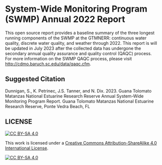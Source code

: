 # System-Wide Monitoring Program (SWMP) Annual 2022 Report

This open source report provides a baseline summary of the three longest running components of the SWMP at the GTMNERR: continuous water quality, discrete water quality, and weather through 2022. This report is will be updated in July 2023 after the collected data has undergone the secondary annual quality assurance and quality control (QAQC) process. For more information on the SWMP QAQC process, please visit http://cdmo.baruch.sc.edu/data/qaqc.cfm.

## Suggested Citation

Dunnigan, S., K. Petrinec, J.S. Tanner, and N. Dix. 2023. Guana Tolomato Matanzas National Estuarine Research Reserve Annual System-Wide Monitoring Program Report. Guana Tolomato Matanzas National Estuarine Research Reserve, Ponte Vedra Beach, FL

## LICENSE

[![CC BY-SA 4.0][cc-by-sa-shield]][cc-by-sa]

This work is licensed under a
[Creative Commons Attribution-ShareAlike 4.0 International License][cc-by-sa].

[![CC BY-SA 4.0][cc-by-sa-image]][cc-by-sa]

[cc-by-sa]: http://creativecommons.org/licenses/by-sa/4.0/
[cc-by-sa-image]: https://licensebuttons.net/l/by-sa/4.0/88x31.png
[cc-by-sa-shield]: https://img.shields.io/badge/License-CC%20BY--SA%204.0-lightgrey.svg
